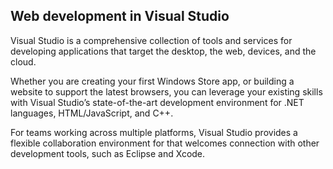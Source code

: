 ﻿<properties
	pageTitle="Home"
	description="bla bla bla"
	slug="home"
	keywords="css, intellisense, html"
/>

## Web development in Visual Studio

Visual Studio is a comprehensive collection of tools and 
services for developing applications that target the desktop,
the web, devices, and the cloud. 

Whether you are creating your first Windows Store app, or building 
a website to support the latest browsers, you can leverage your 
existing skills with Visual Studio’s state-of-the-art development 
environment for .NET languages, HTML/JavaScript, and C++. 

For teams working across multiple platforms, Visual Studio provides a 
flexible collaboration environment for that welcomes connection 
with other development tools, such as Eclipse and Xcode.